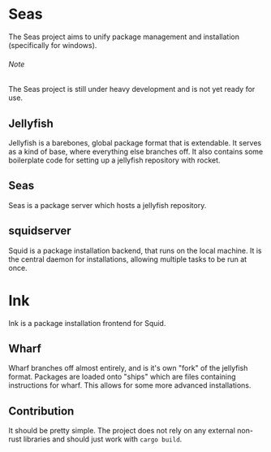# Seas
The Seas project aims to unify package management and installation (specifically for windows).

###### Note
The Seas project is still under heavy development and is not yet ready for use.

## Jellyfish
Jellyfish is a barebones, global package format that is extendable. It serves as a kind of base, where everything else branches off.
It also contains some boilerplate code for setting up a jellyfish repository with rocket.

## Seas
Seas is a package server which hosts a jellyfish repository.

## squidserver
Squid is a package installation backend, that runs on the local machine. It is the central daemon for installations, allowing multiple tasks to be run at once.

# Ink
Ink is a package installation frontend for Squid.

## Wharf
Wharf branches off almost entirely, and is it's own "fork" of the jellyfish format. Packages are loaded onto "ships" which are files containing instructions for wharf.
This allows for some more advanced installations.

## Contribution
It should be pretty simple. The project does not rely on any external non-rust libraries and should just work with ```cargo build```.